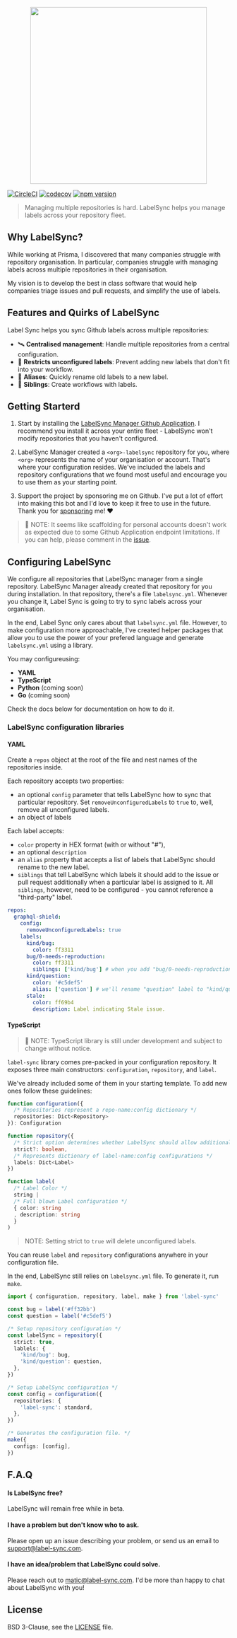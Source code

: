 <div align="center">

<a href="label-sync.com"><img src="assets/logo_large.png" width="400" /></a>

</div>

[![CircleCI](https://circleci.com/gh/maticzav/label-sync/tree/master.svg?style=shield)](https://circleci.com/gh/maticzav/label-sync/tree/master)
[![codecov](https://codecov.io/gh/maticzav/label-sync/branch/master/graph/badge.svg)](https://codecov.io/gh/maticzav/label-sync)
[![npm version](https://badge.fury.io/js/label-sync.svg)](https://badge.fury.io/js/label-sync)

> Managing multiple repositories is hard. LabelSync helps you manage labels across your repository fleet.

## Why LabelSync?

While working at Prisma, I discovered that many companies struggle with repository organisation. In particular, companies struggle with managing labels across multiple repositories in their organisation.

My vision is to develop the best in class software that would help companies triage issues and pull requests, and simplify the use of labels.

## Features and Quirks of LabelSync

Label Sync helps you sync Github labels across multiple repositories:

- 🛰 **Centralised management**: Handle multiple repositories from a central configuration.
- 👮 **Restricts unconfigured labels**: Prevent adding new labels that don't fit into your workflow.
- 🐣 **Aliases**: Quickly rename old labels to a new label.
- 🎢 **Siblings**: Create workflows with labels.

## Getting Starterd

1. Start by installing the [LabelSync Manager Github Application](https://github.com/apps/labelsync-manager). I recommend you install it across your entire fleet - LabelSync won't modify repositories that you haven't configured.
2. LabelSync Manager created a `<org>-labelsync` repository for you, where `<org>` represents the name of your organisation or account.
   That's where your configuration resides. We've included the labels and repository configurations that we found most useful and encourage you to use them as your starting point.

3. Support the project by sponsoring me on Github. I've put a lot of effort into making this bot and I'd love to keep it free to use in the future. Thank you for [sponsoring](https://github.com/sponsors/maticzav) me! :heart:

> :construction: NOTE: It seems like scaffolding for personal accounts doesn't work as expected due to some Github Application endpoint limitations. If you can help, please comment in the [issue](https://github.com/maticzav/label-sync/issues/208).

## Configuring LabelSync

We configure all repositories that LabelSync manager from a single repository. LabelSync Manager already created that repository for you during installation. In that repository, there's a file `labelsync.yml`. Whenever you change it, Label Sync is going to try to sync labels across your organisation.

In the end, Label Sync only cares about that `labelsync.yml` file. However, to make configuration more approachable, I've created helper packages that allow you to use the power of your prefered language and generate `labelsync.yml` using a library.

You may configureusing:

- **YAML**
- **TypeScript**
- **Python** (coming soon)
- **Go** (coming soon)

Check the docs below for documentation on how to do it.

### LabelSync configuration libraries

#### YAML

Create a `repos` object at the root of the file and nest names of the repositories inside.

Each repository accepts two properties:

- an optional `config` parameter that tells LabelSync how to sync that particular repository. Set `removeUnconfiguredLabels` to `true` to, well, remove all unconfigured labels.
- an object of labels

Each label accepts:

- `color` property in HEX format (with or without "#"),
- an optional `description`
- an `alias` property that accepts a list of labels that LabelSync should rename to the new label.
- `siblings` that tell LabelSync which labels it should add to the issue or pull request additionally when a particular label is assigned to it. All `siblings`, however, need to be configured - you cannot reference a "third-party" label.

```yml
repos:
  graphql-shield:
    config:
      removeUnconfiguredLabels: true
    labels:
      kind/bug:
        color: ff3311
      bug/0-needs-reproduction:
        color: ff3311
        siblings: ['kind/bug'] # when you add "bug/0-needs-reproduction" to issue LabelSync will add "kind/bug" as well.
      kind/question:
        color: '#c5def5'
        alias: ['question'] # we'll rename "question" label to "kind/question".
      stale:
        color: ff69b4
        description: Label indicating Stale issue.
```

#### TypeScript

> :construction: NOTE: TypeScript library is still under development and subject to change without notice.

`label-sync` library comes pre-packed in your configuration repository. It exposes three main constructors: `configuration`, `repository`, and `label`.

We've already included some of them in your starting template. To add new ones follow these guidelines:

```ts
function configuration({
  /* Repositories represent a repo-name:config dictionary */
  repositories: Dict<Repository>
}): Configuration

function repository({
  /* Strict option determines whether LabelSync should allow additional labels or limit available ones to your configuration */
  strict?: boolean,
  /* Represents dictionary of label-name:config configurations */
  labels: Dict<Label>
})

function label(
  /* Label Color */
  string |
  /* Full blown Label configuration */
  { color: string
  , description: string
  }
)
```

> NOTE: Setting strict to `true` will delete unconfigured labels.

You can reuse `label` and `repository` configurations anywhere in your configuration file.

In the end, LabelSync still relies on `labelsync.yml` file. To generate it, run `make`.

```ts
import { configuration, repository, label, make } from 'label-sync'

const bug = label('#ff32bb')
const question = label('#c5def5')

/* Setup repository configuration */
const labelSync = repository({
  strict: true,
  lablels: {
    'kind/bug': bug,
    'kind/question': question,
  },
})

/* Setup LabelSync configuration */
const config = configuration({
  repositories: {
    'label-sync': standard,
  },
})

/* Generates the configuration file. */
make({
  configs: [config],
})
```

## F.A.Q

#### Is LabelSync free?

LabelSync will remain free while in beta.

#### I have a problem but don't know who to ask.

Please open up an issue describing your problem, or send us an email to <a href="mailto:support@label-sync.com">support@label-sync.com</a>.

#### I have an idea/problem that LabelSync could solve.

Please reach out to <a href="mailto:matic@label-sync.com">matic@label-sync.com</a>. I'd be more than happy to chat about LabelSync with you!

## License

BSD 3-Clause, see the [LICENSE](./LICENSE) file.
